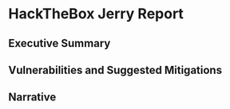 # HackTheBox Jerry Report

## Executive Summary


## Vulnerabilities and Suggested Mitigations


## Narrative
